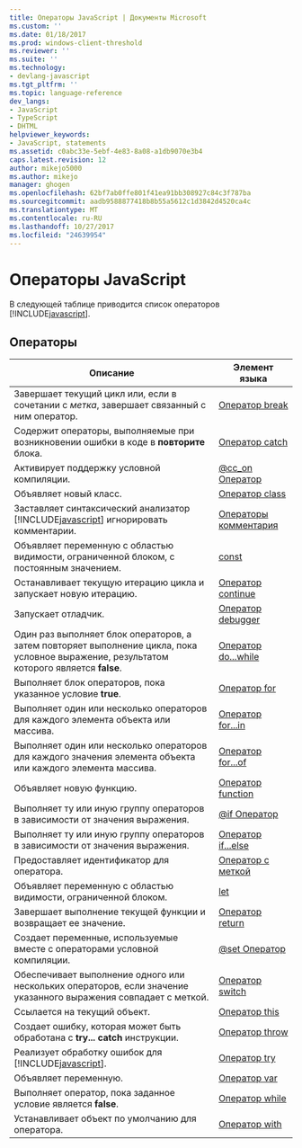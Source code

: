 ```yaml
---
title: Операторы JavaScript | Документы Microsoft
ms.custom: ''
ms.date: 01/18/2017
ms.prod: windows-client-threshold
ms.reviewer: ''
ms.suite: ''
ms.technology:
- devlang-javascript
ms.tgt_pltfrm: ''
ms.topic: language-reference
dev_langs:
- JavaScript
- TypeScript
- DHTML
helpviewer_keywords:
- JavaScript, statements
ms.assetid: c0abc33e-5ebf-4e83-8a08-a1db9070e3b4
caps.latest.revision: 12
author: mikejo5000
ms.author: mikejo
manager: ghogen
ms.openlocfilehash: 62bf7ab0ffe801f41ea91bb308927c84c3f787ba
ms.sourcegitcommit: aadb9588877418b8b55a5612c1d3842d4520ca4c
ms.translationtype: MT
ms.contentlocale: ru-RU
ms.lasthandoff: 10/27/2017
ms.locfileid: "24639954"
---
```

# <a name="javascript-statements"></a>Операторы JavaScript
В следующей таблице приводится список операторов [!INCLUDE[javascript](../../javascript/includes/javascript-md.md)].  
  
## <a name="statements"></a>Операторы  
  
|Описание|Элемент языка|  
|-----------------|----------------------|  
|Завершает текущий цикл или, если в сочетании с *метка*, завершает связанный с ним оператор.|[Оператор break](../../javascript/reference/break-statement-javascript.md)|  
|Содержит операторы, выполняемые при возникновении ошибки в коде в **повторите** блока.|[Оператор catch](../../javascript/reference/try-dot-dot-dot-catch-dot-dot-dot-finally-statement-javascript.md)|  
|Активирует поддержку условной компиляции.|[@cc_on Оператор](../../javascript/reference/at-cc-on-statement-javascript.md)|  
|Объявляет новый класс.|[Оператор class](../../javascript/reference/class-statement-javascript.md)|  
|Заставляет синтаксический анализатор [!INCLUDE[javascript](../../javascript/includes/javascript-md.md)] игнорировать комментарии.|[Операторы комментария](../../javascript/reference/comment-statements-javascript.md)|  
|Объявляет переменную с областью видимости, ограниченной блоком, с постоянным значением.|[const](../../javascript/reference/const-statement-javascript.md)|  
|Останавливает текущую итерацию цикла и запускает новую итерацию.|[Оператор continue](../../javascript/reference/continue-statement-javascript.md)|  
|Запускает отладчик.|[Оператор debugger](../../javascript/reference/debugger-statement-javascript.md)|  
|Один раз выполняет блок операторов, а затем повторяет выполнение цикла, пока условное выражение, результатом которого является **false**.|[Оператор do...while](../../javascript/reference/do-dot-dot-dot-while-statement-javascript.md)|  
|Выполняет блок операторов, пока указанное условие **true**.|[Оператор for](../../javascript/reference/for-statement-javascript.md)|  
|Выполняет один или несколько операторов для каждого элемента объекта или массива.|[Оператор for...in](../../javascript/reference/for-dot-dot-dot-in-statement-javascript.md)|  
|Выполняет один или несколько операторов для каждого значения элемента объекта или каждого элемента массива.|[Оператор for...of](../../javascript/reference/for-dot-dot-dot-of-statement-javascript.md)|  
|Объявляет новую функцию.|[Оператор function](../../javascript/reference/function-statement-javascript.md)|  
|Выполняет ту или иную группу операторов в зависимости от значения выражения.|[@if Оператор](../../javascript/reference/at-if-statement-javascript.md)|  
|Выполняет ту или иную группу операторов в зависимости от значения выражения.|[Оператор if...else](../../javascript/reference/if-dot-dot-dot-else-statement-javascript.md)|  
|Предоставляет идентификатор для оператора.|[Оператор с меткой](../../javascript/reference/labeled-statement-javascript.md)|  
|Объявляет переменную с областью видимости, ограниченной блоком.|[let](../../javascript/reference/let-statement-javascript.md)|  
|Завершает выполнение текущей функции и возвращает ее значение.|[Оператор return](../../javascript/reference/return-statement-javascript.md)|  
|Создает переменные, используемые вместе с операторами условной компиляции.|[@set Оператор](../../javascript/reference/at-set-statement-javascript.md)|  
|Обеспечивает выполнение одного или нескольких операторов, если значение указанного выражения совпадает с меткой.|[Оператор switch](../../javascript/reference/switch-statement-javascript.md)|  
|Ссылается на текущий объект.|[Оператор this](../../javascript/reference/this-statement-javascript.md)|  
|Создает ошибку, которая может быть обработана с **try... catch** инструкции.|[Оператор throw](../../javascript/reference/throw-statement-javascript.md)|  
|Реализует обработку ошибок для [!INCLUDE[javascript](../../javascript/includes/javascript-md.md)].|[Оператор try](../../javascript/reference/try-dot-dot-dot-catch-dot-dot-dot-finally-statement-javascript.md)|  
|Объявляет переменную.|[Оператор var](../../javascript/reference/var-statement-javascript.md)|  
|Выполняет оператор, пока заданное условие является **false**.|[Оператор while](../../javascript/reference/while-statement-javascript.md)|  
|Устанавливает объект по умолчанию для оператора.|[Оператор with](../../javascript/reference/with-statement-javascript.md)|